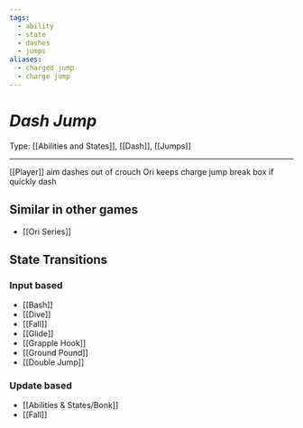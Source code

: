 ```yaml
---
tags:
  - ability
  - state
  - dashes
  - jumps
aliases:
  - charged jump
  - charge jump
---
```

# _Dash Jump_

Type: [[Abilities and States]], [[Dash]], [[Jumps]]

----


[[Player]] aim dashes out of crouch
Ori keeps charge jump break box if quickly dash 


## Similar in other games

* [[Ori Series]]


## State Transitions

### Input based

* [[Bash]]
* [[Dive]]
* [[Fall]]
* [[Glide]]
* [[Grapple Hook]]
* [[Ground Pound]]
* [[Double Jump]]

### Update based

* [[Abilities & States/Bonk]]
* [[Fall]]